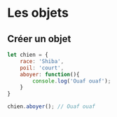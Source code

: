 # Les objets

## Créer un objet

```js
let chien = {
    race: 'Shiba',
    poil: 'court',
    aboyer: function(){
        console.log('Ouaf ouaf');
    }
}

chien.aboyer(); // Ouaf ouaf
```